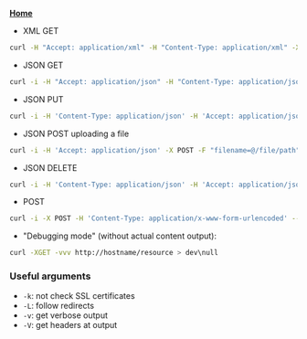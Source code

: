 **[Home](../index.md)**  

* XML GET
```bash
curl -H "Accept: application/xml" -H "Content-Type: application/xml" -X GET "http://hostname/resource"
```
* JSON GET
```bash
curl -i -H "Accept: application/json" -H "Content-Type: application/json" -X GET "http://hostname/resource"
```
* JSON PUT
```bash
curl -i -H 'Content-Type: application/json' -H 'Accept: application/json' -X PUT -d '{"updated_field1":"updated_value1"}' "http://hostname/resourcex"
```
* JSON POST uploading a file
```bash
curl -i -H 'Accept: application/json' -X POST -F "filename=@/file/path" -F "other_field=its_value"   "http://hostname/resource"
```
* JSON DELETE
```bash
curl -i -H 'Content-Type: application/json' -H 'Accept: application/json' -X DELETE -d '{"key1":"value1"}' "http://hostname/resource"
```
* POST
```bash
curl -i -X POST -H 'Content-Type: application/x-www-form-urlencoded' --data 'key1=value1&key2=value2' url
```
* "Debugging mode" (without actual content output):
```bash
curl -XGET -vvv http://hostname/resource > dev\null
```

### Useful arguments
* ```-k```: not check SSL certificates
* ```-L```: follow redirects
* ```-v```: get verbose output
* ```-V```: get headers at output
